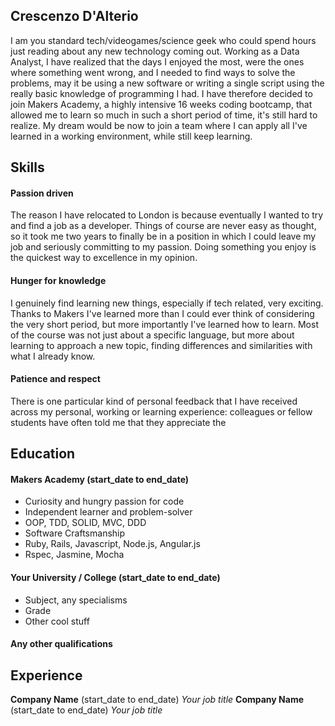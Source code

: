 ## Crescenzo D'Alterio


I am you standard tech/videogames/science geek who could spend hours just reading about any new technology coming out.
Working as a Data Analyst, I have realized that the days I enjoyed the most,
were the ones where something went wrong,
and I needed to find ways to solve the problems,
may it be using a new software or writing a single script using the really basic knowledge of programming I had.
I have therefore decided to join Makers Academy, a highly intensive 16 weeks coding bootcamp, that allowed me to learn so much in such a short period of time, it's still hard to realize.
My dream would be now to join a team where I can apply all I've learned in a working environment, while still keep learning.


## Skills

#### Passion driven

The reason I have relocated to London is because eventually I wanted to try and find a job as a developer.
Things of course are never easy as thought, so it took me two years to finally be in a position in which I could leave my job and
seriously committing to my passion. Doing something you enjoy is the quickest way to excellence in my opinion.



#### Hunger for knowledge

I genuinely find learning new things, especially if tech related, very exciting. Thanks to Makers I've learned more than I could ever think of considering the very short period, but more importantly I've learned how to learn.
Most of the course was not just about a specific language, but more about learning to approach a new topic, finding differences and similarities with what I already know.


#### Patience and respect

There is one particular kind of personal feedback that I have received across my personal, working or learning experience: colleagues or fellow students have often told me that they appreciate the


## Education

#### Makers Academy (start_date to end_date)

- Curiosity and hungry passion for code
- Independent learner and problem-solver
- OOP, TDD, SOLID, MVC, DDD
- Software Craftsmanship
- Ruby, Rails, Javascript, Node.js, Angular.js
- Rspec, Jasmine, Mocha

#### Your University / College (start_date to end_date)

- Subject, any specialisms
- Grade
- Other cool stuff

#### Any other qualifications

## Experience

**Company Name** (start_date to end_date)
*Your job title*
**Company Name** (start_date to end_date)
*Your job title*
